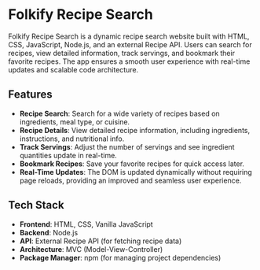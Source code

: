 # Folkify Recipe Search

Folkify Recipe Search is a dynamic recipe search website built with HTML, CSS, JavaScript, Node.js, and an external Recipe API. Users can search for recipes, view detailed information, track servings, and bookmark their favorite recipes. The app ensures a smooth user experience with real-time updates and scalable code architecture.

## Features

- **Recipe Search**: Search for a wide variety of recipes based on ingredients, meal type, or cuisine.
- **Recipe Details**: View detailed recipe information, including ingredients, instructions, and nutritional info.
- **Track Servings**: Adjust the number of servings and see ingredient quantities update in real-time.
- **Bookmark Recipes**: Save your favorite recipes for quick access later.
- **Real-Time Updates**: The DOM is updated dynamically without requiring page reloads, providing an improved and seamless user experience.

## Tech Stack

- **Frontend**: HTML, CSS, Vanilla JavaScript
- **Backend**: Node.js
- **API**: External Recipe API (for fetching recipe data)
- **Architecture**: MVC (Model-View-Controller)
- **Package Manager**: npm (for managing project dependencies)